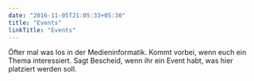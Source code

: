 ```yaml
---
date: "2016-11-05T21:05:33+05:30"
title: "Events"
linkTitle: "Events"
---
```


Öfter mal was los in der Medieninformatik. Kommt vorbei, wenn euch ein Thema interessiert. Sagt Bescheid, wenn ihr ein Event habt, was hier platziert werden soll.




